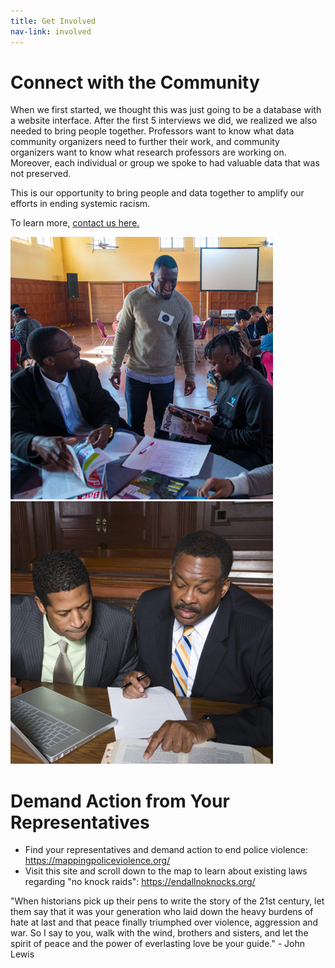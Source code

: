 ```yaml
---
title: Get Involved
nav-link: involved
---
```

<div class="container">
    <div class="row">
        <div class="col-6">
            <h1>Connect with the Community</h1>
            <p>When we first started, we thought this was just going to be a database with a website interface. After the first 5 interviews we did, we realized we also needed to bring people together. Professors want to know what data community organizers need to further their work, and community organizers want to know what research professors are working on. Moreover, each individual or group we spoke to had valuable data that was not preserved. </p>
            <p>This is our opportunity to bring people and data together to amplify our efforts in ending systemic racism.</p>
            <p>To learn more, <a href="contact.html">contact us here.</a></p>
        </div>
        <div class="col-3">
           <img src="images/collab_workshops.png" alt="Workshops" class="img-fluid py-3">
        </div>
        <div class="col-3">
            <img src="images/collab_lawclinic.png" alt="Law Clinic" class="img-fluid py-3">
        </div>
    </div>
    <div class="row">
        <div class="col-12">
            <h1>Demand Action from Your Representatives</h1>
            <p><ul>
            <li>Find your representatives and demand action to end police violence: <a href="https://mappingpoliceviolence.org/">https://mappingpoliceviolence.org/</a></li>
            <li>Visit this site and scroll down to the map to learn about existing laws regarding "no knock raids": <a href="https://endallnoknocks.org/">https://endallnoknocks.org/</a></li>
            </ul></p>
            <p class="quote">"When historians pick up their pens to write the story of the 21st century, let them say that it was your generation who laid down the heavy burdens of hate at last and that peace finally triumphed over violence, aggression and war. So I say to you, walk with the wind, brothers and sisters, and let the spirit of peace and the power of everlasting love be your guide." - John Lewis</p>
        </div>
    </div>
</div>
